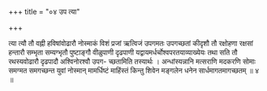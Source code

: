 +++
title = "०४ उप त्या"

+++

त्या त्यौ तौ वह्नी हविषांवोढारौ नोस्माकं विशं प्रजां ऋत्विजं उपगमतः उपगच्छतां कीदृशौ तौ रक्षोहणा रक्षसां हन्तारौ सम्भृता सम्यग्भृतौ पुष्टाङ्गौ वीळुपाणी दृढपाणी यद्वायमर्धर्चोश्वपरतयाव्याख्येयः तथा सति तौ रथस्यवोढारौ दृढपादौ अश्विनोरश्वौ उपग- च्छतामिति तस्यार्थः । अन्धांस्यन्नानि मत्सराणि मदकरणि सोमाः समग्मत समगच्छन्त युवां नोस्मान् मामर्धिष्टं माहिंस्तं किन्तु शिवेन मङ्गलेन धनेन सार्धमागतमागच्छतम् ॥ ४ ॥